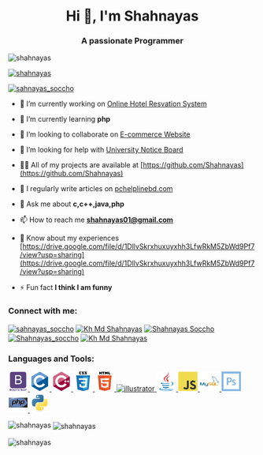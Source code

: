 

<h1 align="center">Hi 👋, I'm Shahnayas</h1>
<h3 align="center">A passionate Programmer</h3>

<p align="left"> <img src="https://komarev.com/ghpvc/?username=shahnayas&label=Profile%20views&color=0e75b6&style=flat" alt="shahnayas" /> </p>

<p align="left"> <a href="https://github.com/ryo-ma/github-profile-trophy"><img src="https://github-profile-trophy.vercel.app/?username=shahnayas" alt="shahnayas" /></a> </p>

<p align="left"> <a href="https://twitter.com/sahnayas_soccho" target="blank"><img src="https://img.shields.io/twitter/follow/sahnayas_soccho?logo=twitter&style=for-the-badge" alt="sahnayas_soccho" /></a> </p>

- 🔭 I’m currently working on [Online Hotel Resvation System](https://github.com/Shahnayas/CSE-0318-Project-Propsal-Presentation-Report)

- 🌱 I’m currently learning **php**

- 👯 I’m looking to collaborate on [E-commerce Website](https://github.com/Shahnayas)

- 🤝 I’m looking for help with [University Notice Board](https://github.com/Shahnayas)

- 👨‍💻 All of my projects are available at [https://github.com/Shahnayas](https://github.com/Shahnayas)

- 📝 I regularly write articles on [pchelplinebd.com](pchelplinebd.com)

- 💬 Ask me about **c,c++,java,php**

- 📫 How to reach me **shahnayas01@gmail.com**

- 📄 Know about my experiences [https://drive.google.com/file/d/1DllvSkrxhuxuyxhh3LfwRkM5ZbWd9Pf7/view?usp=sharing](https://drive.google.com/file/d/1DllvSkrxhuxuyxhh3LfwRkM5ZbWd9Pf7/view?usp=sharing)

- ⚡ Fun fact **I think I am funny**

<h3 align="left">Connect with me:</h3>
<p align="left">
<a href="https://twitter.com/sahnayas_soccho" target="blank"><img align="center" src="https://raw.githubusercontent.com/rahuldkjain/github-profile-readme-generator/master/src/images/icons/Social/twitter.svg" alt="sahnayas_soccho" height="30" width="40" /></a>
<a href="https://www.linkedin.com/in/kh-md-shahnsyas-0249981b1/?fbclid=IwAR2B7pm7Tra23y4W32dQCchrdHnVHpKe1g4EVqt3GPstlgmQ3Ypoid6u8wI" target="blank"><img align="center" src="https://raw.githubusercontent.com/rahuldkjain/github-profile-readme-generator/master/src/images/icons/Social/linked-in-alt.svg" alt="Kh Md Shahnayas" height="30" width="40" /></a>
<a href="https://www.facebook.com/shahanayas.soccho/" target="blank"><img align="center" src="https://raw.githubusercontent.com/rahuldkjain/github-profile-readme-generator/master/src/images/icons/Social/facebook.svg" alt="Shahnayas Soccho" height="30" width="40" /></a>
<a href="https://instagram.com/Shahnayas_soccho" target="blank"><img align="center" src="https://raw.githubusercontent.com/rahuldkjain/github-profile-readme-generator/master/src/images/icons/Social/instagram.svg" alt="Shahnayas_soccho" height="30" width="40" /></a>
<a href="https://www.youtube.com/channel/UCi3j7jrf_eBo4MsGnOig8pA" target="blank"><img align="center" src="https://raw.githubusercontent.com/rahuldkjain/github-profile-readme-generator/master/src/images/icons/Social/youtube.svg" alt="Kh Md Shahnayas" height="30" width="40" /></a>
</p>

<h3 align="left">Languages and Tools:</h3>
<p align="left"> <a href="https://getbootstrap.com" target="_blank"> <img src="https://raw.githubusercontent.com/devicons/devicon/master/icons/bootstrap/bootstrap-plain-wordmark.svg" alt="bootstrap" width="40" height="40"/> </a> <a href="https://www.cprogramming.com/" target="_blank"> <img src="https://raw.githubusercontent.com/devicons/devicon/master/icons/c/c-original.svg" alt="c" width="40" height="40"/> </a> <a href="https://www.w3schools.com/cpp/" target="_blank"> <img src="https://raw.githubusercontent.com/devicons/devicon/master/icons/cplusplus/cplusplus-original.svg" alt="cplusplus" width="40" height="40"/> </a> <a href="https://www.w3schools.com/css/" target="_blank"> <img src="https://raw.githubusercontent.com/devicons/devicon/master/icons/css3/css3-original-wordmark.svg" alt="css3" width="40" height="40"/> </a> <a href="https://www.w3.org/html/" target="_blank"> <img src="https://raw.githubusercontent.com/devicons/devicon/master/icons/html5/html5-original-wordmark.svg" alt="html5" width="40" height="40"/> </a> <a href="https://www.adobe.com/in/products/illustrator.html" target="_blank"> <img src="https://www.vectorlogo.zone/logos/adobe_illustrator/adobe_illustrator-icon.svg" alt="illustrator" width="40" height="40"/> </a> <a href="https://www.java.com" target="_blank"> <img src="https://raw.githubusercontent.com/devicons/devicon/master/icons/java/java-original.svg" alt="java" width="40" height="40"/> </a> <a href="https://developer.mozilla.org/en-US/docs/Web/JavaScript" target="_blank"> <img src="https://raw.githubusercontent.com/devicons/devicon/master/icons/javascript/javascript-original.svg" alt="javascript" width="40" height="40"/> </a> <a href="https://www.mysql.com/" target="_blank"> <img src="https://raw.githubusercontent.com/devicons/devicon/master/icons/mysql/mysql-original-wordmark.svg" alt="mysql" width="40" height="40"/> </a> <a href="https://www.photoshop.com/en" target="_blank"> <img src="https://raw.githubusercontent.com/devicons/devicon/master/icons/photoshop/photoshop-line.svg" alt="photoshop" width="40" height="40"/> </a> <a href="https://www.php.net" target="_blank"> <img src="https://raw.githubusercontent.com/devicons/devicon/master/icons/php/php-original.svg" alt="php" width="40" height="40"/> </a> <a href="https://www.python.org" target="_blank"> <img src="https://raw.githubusercontent.com/devicons/devicon/master/icons/python/python-original.svg" alt="python" width="40" height="40"/> </a> </p>



<p><img align="left" src="https://github-readme-stats.vercel.app/api/top-langs?username=shahnayas&show_icons=true&locale=en&layout=compact" alt="shahnayas" /></p>

<p>&nbsp;<img align="center" src="https://github-readme-stats.vercel.app/api?username=shahnayas&show_icons=true&locale=en" alt="shahnayas" /></p>

<p><img align="center" src="https://github-readme-streak-stats.herokuapp.com/?user=shahnayas&" alt="shahnayas" /></p>
